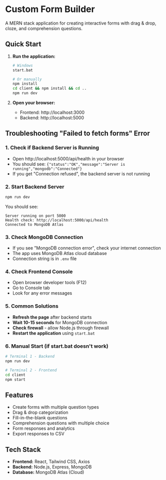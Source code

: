 # Custom Form Builder

A MERN stack application for creating interactive forms with drag & drop, cloze, and comprehension questions.

## Quick Start

1. **Run the application:**
   ```bash
   # Windows
   start.bat
   
   # Or manually
   npm install
   cd client && npm install && cd ..
   npm run dev
   ```

2. **Open your browser:**
   - Frontend: http://localhost:3000
   - Backend: http://localhost:5000

## Troubleshooting "Failed to fetch forms" Error

### 1. Check if Backend Server is Running
- Open http://localhost:5000/api/health in your browser
- You should see: `{"status":"OK","message":"Server is running","mongodb":"Connected"}`
- If you get "Connection refused", the backend server is not running

### 2. Start Backend Server
```bash
npm run dev
```
You should see:
```
Server running on port 5000
Health check: http://localhost:5000/api/health
Connected to MongoDB Atlas
```

### 3. Check MongoDB Connection
- If you see "MongoDB connection error", check your internet connection
- The app uses MongoDB Atlas cloud database
- Connection string is in `.env` file

### 4. Check Frontend Console
- Open browser developer tools (F12)
- Go to Console tab
- Look for any error messages

### 5. Common Solutions
- **Refresh the page** after backend starts
- **Wait 10-15 seconds** for MongoDB connection
- **Check firewall** - allow Node.js through firewall
- **Restart the application** using `start.bat`

### 6. Manual Start (if start.bat doesn't work)
```bash
# Terminal 1 - Backend
npm run dev

# Terminal 2 - Frontend  
cd client
npm start
```

## Features
- Create forms with multiple question types
- Drag & drop categorization
- Fill-in-the-blank questions
- Comprehension questions with multiple choice
- Form responses and analytics
- Export responses to CSV

## Tech Stack
- **Frontend:** React, Tailwind CSS, Axios
- **Backend:** Node.js, Express, MongoDB
- **Database:** MongoDB Atlas (Cloud)


